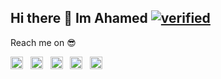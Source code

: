 ## Hi there 👋 Im Ahamed [![verified](https://im4.ezgif.com/tmp/ezgif-4-902cbc59211d.gif)](#)



Reach me on 😎

[<img height="20" width="20" target="_blank" src="https://cdn.jsdelivr.net/npm/simple-icons@v3/icons/stackoverflow.svg" />](https://stackoverflow.com/users/8009816/ahamed-rasheed) &nbsp;
[<img height="20" width="20" target="_blank" src="https://cdn.jsdelivr.net/npm/simple-icons@v3/icons/linkedin.svg" />](https://www.linkedin.com/in/ahamed-rasheed/) &nbsp;
[<img height="20" width="20" target="_blank" src="https://cdn.jsdelivr.net/npm/simple-icons@v3/icons/instagram.svg" />](https://www.instagram.com/a.h.a.m.e.d_r/) &nbsp;
[<img height="20" width="20" target="_blank" src="https://cdn.jsdelivr.net/npm/simple-icons@v3/icons/twitter.svg" />](https://twitter.com/AhamedRasheed3) &nbsp;
[<img height="20" width="20" target="_blank" src="https://cdn.jsdelivr.net/npm/simple-icons@v3/icons/meetup.svg" />](https://www.meetup.com/members/246954686/) &nbsp;


<!--
**AhamedR/AhamedR** is a ✨ _special_ ✨ repository because its `README.md` (this file) appears on your GitHub profile.

Here are some ideas to get you started:

- 🔭 I’m currently working on ...
- 🌱 I’m currently learning ...
- 👯 I’m looking to collaborate on ...
- 🤔 I’m looking for help with ...
- 💬 Ask me about ...
- 📫 How to reach me: ...
- 😄 Pronouns: ...
- ⚡ Fun fact: ...
-->
